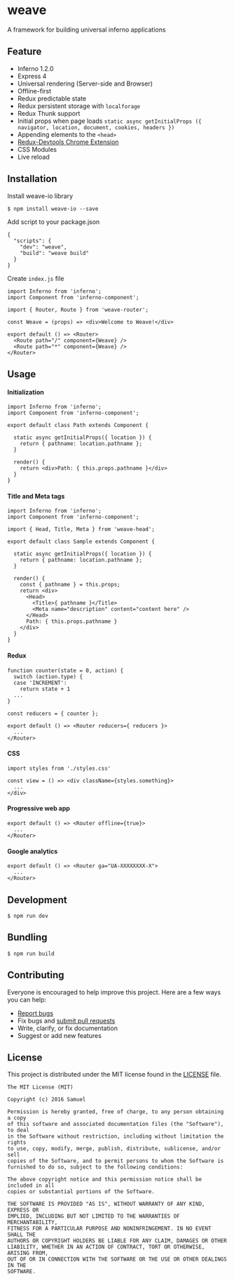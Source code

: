 # weave
A framework for building universal inferno applications

## Feature

* Inferno 1.2.0
* Express 4
* Universal rendering (Server-side and Browser)
* Offline-first
* Redux predictable state
* Redux persistent storage with `localforage`
* Redux Thunk support
* Initial props when page loads `static async getInitialProps ({ navigator, location, document, cookies, headers })`
* Appending elements to the `<head>`
* [Redux-Devtools Chrome Extension](https://github.com/zalmoxisus/redux-devtools-extension)
* CSS Modules
* Live reload

## Installation

Install weave-io library
```
$ npm install weave-io --save
```

Add script to your package.json
```
{
  "scripts": {
    "dev": "weave",
    "build": "weave build"
  }
}
```

Create `index.js` file

```
import Inferno from 'inferno';
import Component from 'inferno-component';

import { Router, Route } from 'weave-router';

const Weave = (props) => <div>Welcome to Weave!</div>

export default () => <Router>
  <Route path="/" component={Weave} />
  <Route path="*" component={Weave} />
</Router>
```
## Usage

#### Initialization
```
import Inferno from 'inferno';
import Component from 'inferno-component';

export default class Path extends Component {

  static async getInitialProps({ location }) {
    return { pathname: location.pathname };
  }

  render() {
    return <div>Path: { this.props.pathname }</div>
  }
}
```

#### Title and Meta tags
```
import Inferno from 'inferno';
import Component from 'inferno-component';

import { Head, Title, Meta } from 'weave-head';

export default class Sample extends Component {

  static async getInitialProps({ location }) {
    return { pathname: location.pathname };
  }

  render() {
    const { pathname } = this.props;
    return <div>
      <Head>
        <Title>{ pathname }</Title>
        <Meta name="description" content="content here" />
      </Head>
      Path: { this.props.pathname }
    </div>
  }
}
```

#### Redux
```
function counter(state = 0, action) {
  switch (action.type) {
  case 'INCREMENT':
    return state + 1
  ...
}

const reducers = { counter };

export default () => <Router reducers={ reducers }>
  ...
</Router>
```

#### CSS

```
import styles from './styles.css'

const view = () => <div className={styles.something}>
  ...
</div>
```

#### Progressive web app

```
export default () => <Router offline={true}>
  ...
</Router>
```

#### Google analytics

```
export default () => <Router ga="UA-XXXXXXXX-X">
  ...
</Router>
```

## Development
```
$ npm run dev
```

## Bundling
```
$ npm run build
```

## Contributing

Everyone is encouraged to help improve this project. Here are a few ways you can help:

- [Report bugs](https://github.com/samuelngs/weave/issues)
- Fix bugs and [submit pull requests](https://github.com/samuelngs/weave/pulls)
- Write, clarify, or fix documentation
- Suggest or add new features

## License

This project is distributed under the MIT license found in the [LICENSE](./LICENSE) file.

```
The MIT License (MIT)

Copyright (c) 2016 Samuel

Permission is hereby granted, free of charge, to any person obtaining a copy
of this software and associated documentation files (the "Software"), to deal
in the Software without restriction, including without limitation the rights
to use, copy, modify, merge, publish, distribute, sublicense, and/or sell
copies of the Software, and to permit persons to whom the Software is
furnished to do so, subject to the following conditions:

The above copyright notice and this permission notice shall be included in all
copies or substantial portions of the Software.

THE SOFTWARE IS PROVIDED "AS IS", WITHOUT WARRANTY OF ANY KIND, EXPRESS OR
IMPLIED, INCLUDING BUT NOT LIMITED TO THE WARRANTIES OF MERCHANTABILITY,
FITNESS FOR A PARTICULAR PURPOSE AND NONINFRINGEMENT. IN NO EVENT SHALL THE
AUTHORS OR COPYRIGHT HOLDERS BE LIABLE FOR ANY CLAIM, DAMAGES OR OTHER
LIABILITY, WHETHER IN AN ACTION OF CONTRACT, TORT OR OTHERWISE, ARISING FROM,
OUT OF OR IN CONNECTION WITH THE SOFTWARE OR THE USE OR OTHER DEALINGS IN THE
SOFTWARE.
```

